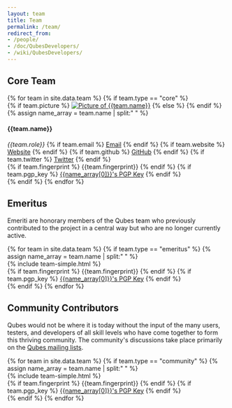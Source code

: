 ```yaml
---
layout: team
title: Team
permalink: /team/
redirect_from:
- /people/
- /doc/QubesDevelopers/
- /wiki/QubesDevelopers/
---
```


<div id="team-core" class="white-box page-content more-bottom">
  <div class="col-lg-12 col-md-12 col-sm-12">
    <h2 id="core-team" class="text-center more-bottom">Core Team</h2>
  </div>
  {% for team in site.data.team %}
    {% if team.type == "core" %}
      <div class="row team team-core" id="{{team.name | slugify}}">
        <div class="col-lg-2 col-md-2 col-sm-5 col-xs-12 text-center">
          <div class="picture more-bottom">
            {% if team.picture %}
            <a href="/team/#{{team.name | slugify}}"><img src="/attachment/site/{{team.picture}}" title="Picture of {{team.name}}"></a>
            {% else %}
            <i class="fa fa-user"></i>
            {% endif %}
          </div>
        </div>
        <div class="col-lg-4 col-md-4 col-sm-7 col-xs-12">
          {% assign name_array = team.name | split:" " %}
          <h4 class="half-bottom" data-anchor-id="{{team.name | slugify}}">{{team.name}}</h4>
          <em class="role half-bottom">{{team.role}}</em>
          {% if team.email %}
          <a href="mailto:{{team.email}}" class="link add-right"><i class="fa fa-envelope fa-fw black-icon"></i>Email</a>
          {% endif %}
          {% if team.website %}
          <a href="{{team.website}}" class="link add-right" target="blank"><i class="fa fa-globe fa-fw black-icon"></i>Website</a>
          {% endif %}
          {% if team.github %}
          <a href="https://github.com/{{team.github}}" class="link add-right" target="blank"><i class="fa fa-github fa-fw black-icon"></i>GitHub</a>
          {% endif %}
          {% if team.twitter %}
          <a href="https://twitter.com/{{team.twitter}}" class="link" target="blank"><i class="fa fa-twitter fa-fw"></i>Twitter</a>
          {% endif %}
        </div>
        <div class="col-lg-6 col-md-6 col-sm-12 col-xs-12 text-center">
          {% if team.fingerprint %}
          <span class="fingerprint" title="{{team.name}}'s PGP Key Fingerprint">{{team.fingerprint}}</span>
          {% endif %}
          {% if team.pgp_key %}
          <a href="{{team.pgp_key}}"><i class="fa fa-lock fa-fw black-icon"></i>{{name_array[0]}}'s PGP Key</a>
          {% endif %}
        </div>
      </div>
    {% endif %}
  {% endfor %}
  <!-- Hidden when not actively hiring
  <div class="text-center more-bottom">
    <a href="/join/" class="btn btn-primary"><i class="fa fa-user-plus fa-fw white-icon"></i>Join the team!</a>
  </div>
  -->
</div>
<div class="white-box page-content more-bottom">
  <div class="col-lg-12 col-md-12 col-sm-12">
    <h2 id="emeritus" class="text-center more-bottom">Emeritus</h2>
    <p>Emeriti are honorary members of the Qubes team who previously
    contributed to the project in a central way but who are no longer
    currently active.</p>
  </div>
  {% for team in site.data.team %}
    {% if team.type == "emeritus" %}
    {% assign name_array = team.name | split:" " %}
    <div class="row team">
      <div class="col-lg-6 col-md-6 col-sm-6 col-xs-12">
        {% include team-simple.html %}
      </div>
      <div class="col-lg-6 col-md-6 col-sm-12 col-xs-12 text-center">
        {% if team.fingerprint %}
        <span class="fingerprint" title="{{team.name}}'s PGP Key Fingerprint">{{team.fingerprint}}</span>
        {% endif %}
        {% if team.pgp_key %}
        <a href="{{team.pgp_key}}"><i class="fa fa-lock fa-fw black-icon"></i>{{name_array[0]}}'s PGP Key</a>
        {% endif %}
      </div>
    </div>
    {% endif %}
  {% endfor %}
</div>
<div class="white-box page-content more-bottom">
  <div class="col-lg-12 col-md-12 col-sm-12">
    <h2 id="community-contributors" class="text-center more-bottom">Community Contributors</h2>
    <p>Qubes would not be where it is today without the input of the many users,
    testers, and developers of all skill levels who have come together to form
    this thriving community. The community's discussions take place primarily on
    the <a href="/support/">Qubes mailing lists</a>.</p>
  </div>
  {% for team in site.data.team %}
    {% if team.type == "community" %}
    {% assign name_array = team.name | split:" " %}
    <div class="row team">
      <div class="col-lg-6 col-md-6 col-sm-6 col-xs-12">
        {% include team-simple.html %}
      </div>
      <div class="col-lg-6 col-md-6 col-sm-12 col-xs-12 text-center">
        {% if team.fingerprint %}
        <span class="fingerprint" title="{{team.name}}'s PGP Key Fingerprint">{{team.fingerprint}}</span>
        {% endif %}
        {% if team.pgp_key %}
        <a href="{{team.pgp_key}}"><i class="fa fa-lock fa-fw black-icon"></i>{{name_array[0]}}'s PGP Key</a>
        {% endif %}
      </div>
    </div>
    {% endif %}
  {% endfor %}
</div>

